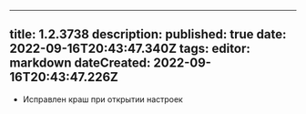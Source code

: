 
---
title: 1.2.3738
description: 
published: true
date: 2022-09-16T20:43:47.340Z
tags: 
editor: markdown
dateCreated: 2022-09-16T20:43:47.226Z
---		
		
- Исправлен краш при открытии настроек